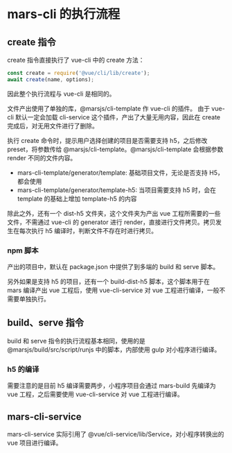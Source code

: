 # mars-cli 的执行流程

## create 指令

create 指令直接执行了 vue-cli 中的 create 方法：

```javascript
const create = require('@vue/cli/lib/create');
await create(name, options);
```

因此整个执行流程与 vue-cli 是相同的。

文件产出使用了单独的库，@marsjs/cli-template 作 vue-cli 的插件。 由于 vue-cli 默认一定会加载 cli-service 这个插件，产出了大量无用内容，因此在 create 完成后，对无用文件进行了删除。

执行 create 命令时，提示用户选择创建的项目是否需要支持 h5，之后修改 preset，将参数传给 @marsjs/cli-template。@marsjs/cli-template 会根据参数 render 不同的文件内容。

- mars-cli-template/generator/template: 基础项目文件，无论是否支持 H5，都会使用
- mars-cli-template/generator/template-h5: 当项目需要支持 h5 时，会在 template 的基础上增加 template-h5 的内容

除此之外，还有一个 dist-h5 文件夹，这个文件夹为产出 vue 工程所需要的一些文件，不需通过 vue-cli 的 generator 进行 render，直接进行文件拷贝。拷贝发生在每次执行 h5 编译时，判断文件不存在时进行拷贝。

### npm 脚本

产出的项目中，默认在 package.json 中提供了到多端的 build 和 serve 脚本。

另外如果是支持 h5 的项目，还有一个 build-dist-h5 脚本，这个脚本用于在 mars 编译产出 vue 工程后，使用 vue-cli-service 对 vue 工程进行编译，一般不需要单独执行。

## build、serve 指令

build 和 serve 指令的执行流程基本相同，使用的是 @marsjs/build/src/script/runjs 中的脚本，内部使用 gulp 对小程序进行编译。

### h5 的编译

需要注意的是目前 h5 编译需要两步，小程序项目会通过 mars-build 先编译为 vue 工程，之后需要使用 vue-cli-service 对 vue 工程进行编译。


## mars-cli-service

mars-cli-service 实际引用了 @vue/cli-service/lib/Service，对小程序转换出的 vue 项目进行编译。

